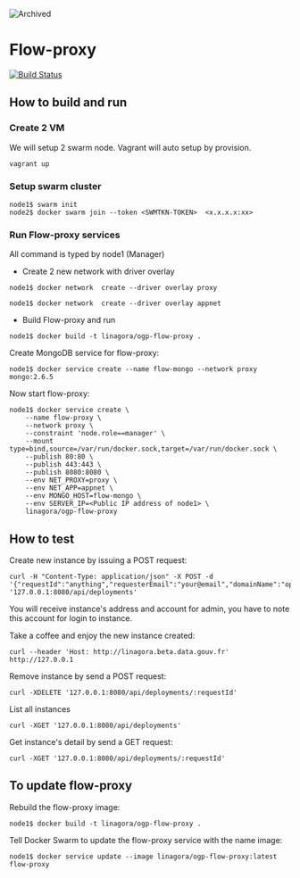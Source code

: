 ![Archived](https://img.shields.io/badge/Current_Status-archived-blue?style=flat)

# Flow-proxy

[![Build Status](https://travis-ci.org/linagora/ogp-flow-proxy.svg?branch=master)](https://travis-ci.org/linagora/ogp-flow-proxy)

## How to build and run

### Create 2 VM  

We will setup 2 swarm node. Vagrant will auto setup by provision.

```
vagrant up
```

### Setup swarm cluster
```
node1$ swarm init
node2$ docker swarm join --token <SWMTKN-TOKEN>  <x.x.x.x:xx>
```

### Run Flow-proxy services
All command is typed by node1 (Manager)

- Create 2 new network with driver overlay

```
node1$ docker network  create --driver overlay proxy
```
```
node1$ docker network  create --driver overlay appnet
```

- Build Flow-proxy and run

```
node1$ docker build -t linagora/ogp-flow-proxy .
```

Create MongoDB service for flow-proxy:

```
node1$ docker service create --name flow-mongo --network proxy mongo:2.6.5
```

Now start flow-proxy:

```
node1$ docker service create \
    --name flow-proxy \
    --network proxy \
    --constraint 'node.role==manager' \
    --mount type=bind,source=/var/run/docker.sock,target=/var/run/docker.sock \
    --publish 80:80 \
    --publish 443:443 \
    --publish 8080:8080 \
    --env NET_PROXY=proxy \
    --env NET_APP=appnet \
    --env MONGO_HOST=flow-mongo \
    --env SERVER_IP=<Public IP address of node1> \
    linagora/ogp-flow-proxy
```

## How to test

Create new instance by issuing a POST request:

```
curl -H "Content-Type: application/json" -X POST -d '{"requestId":"anything","requesterEmail":"your@email","domainName":"openpaas"}' '127.0.0.1:8080/api/deployments'
```
You will receive instance's address and account for admin, you have to note this account for login to instance.

Take a coffee and enjoy the new instance created:

```
curl --header 'Host: http://linagora.beta.data.gouv.fr' http://127.0.0.1
```

Remove instance by send a POST request:

```
curl -XDELETE '127.0.0.1:8080/api/deployments/:requestId'
```

List all instances

```
curl -XGET '127.0.0.1:8080/api/deployments'
```

Get instance's detail by send a GET request:

```
curl -XGET '127.0.0.1:8080/api/deployments/:requestId'
```

## To update flow-proxy

Rebuild the flow-proxy image:

```
node1$ docker build -t linagora/ogp-flow-proxy .
```

Tell Docker Swarm to update the flow-proxy service with the name image:

```
node1$ docker service update --image linagora/ogp-flow-proxy:latest flow-proxy
```

